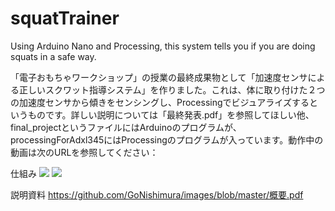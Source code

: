 # squatTrainer
Using Arduino Nano and Processing, this system tells you if you are doing squats in a safe way.

「電子おもちゃワークショップ」の授業の最終成果物として「加速度センサによる正しいスクワット指導システム」を作りました。これは、体に取り付けた２つの加速度センサから傾きをセンシングし、Processingでビジュアライズするというものです。詳しい説明については「最終発表.pdf」を参照してほしい他、final_projectというファイルにはArduinoのプログラムが、processingForAdxl345にはProcessingのプログラムが入っています。動作中の動画は次のURLを参照してください：

仕組み
<img src="https://github.com/GoNishimura/images/blob/master/最終発表のコピー-1.png">
<img src="https://github.com/GoNishimura/images/blob/master/最終発表のコピー2-1.png">

説明資料
https://github.com/GoNishimura/images/blob/master/概要.pdf
